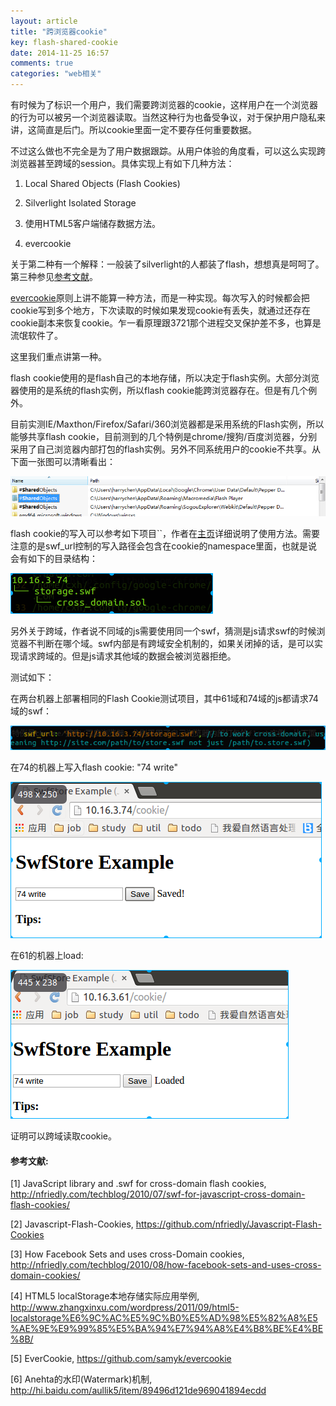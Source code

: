 ```yaml
---
layout: article
title: "跨浏览器cookie"
key: flash-shared-cookie
date: 2014-11-25 16:57
comments: true
categories: "web相关"
---
```


  有时候为了标识一个用户，我们需要跨浏览器的cookie，这样用户在一个浏览器的行为可以被另一个浏览器读取。当然这种行为也备受争议，对于保护用户隐私来讲，这简直是后门。所以cookie里面一定不要存任何重要数据。

  不过这么做也不完全是为了用户数据跟踪。从用户体验的角度看，可以这么实现跨浏览器甚至跨域的session。具体实现上有如下几种方法：

  1. Local Shared Objects (Flash Cookies)

  2. Silverlight Isolated Storage

  3. 使用HTML5客户端储存数据方法。

  4. evercookie
  
  关于第二种有一个解释：一般装了silverlight的人都装了flash，想想真是呵呵了。第三种参见[参考文献][4]。

  [evercookie][5]原则上讲不能算一种方法，而是一种实现。每次写入的时候都会把cookie写到多个地方，下次读取的时候如果发现cookie有丢失，就通过还存在cookie副本来恢复cookie。乍一看原理跟3721那个进程交叉保护差不多，也算是流氓软件了。

  这里我们重点讲第一种。

<!--more-->

  flash cookie使用的是flash自己的本地存储，所以决定于flash实例。大部分浏览器使用的是系统的flash实例，所以flash cookie能跨浏览器存在。但是有几个例外。

  目前实测IE/Maxthon/Firefox/Safari/360浏览器都是采用系统的Flash实例，所以能够共享flash cookie，目前测到的几个特例是chrome/搜狗/百度浏览器，分别采用了自己浏览器内部打包的flash实例。另外不同系统用户的cookie不共享。从下面一张图可以清晰看出：

  ![](/assets/images/2014/flash_cookie.png)  

  flash cookie的写入可以参考如下项目``，作者在[主页][1]详细说明了使用方法。需要注意的是swf_url控制的写入路径会包含在cookie的namespace里面，也就是说会有如下的目录结构：

  ![](/assets/images/2014/tree.png)

  另外关于跨域，作者说不同域的js需要使用同一个swf，猜测是js请求swf的时候浏览器不判断在哪个域。swf内部是有跨域安全机制的，如果关闭掉的话，是可以实现请求跨域的。但是js请求其他域的数据会被浏览器拒绝。

  测试如下：

  在两台机器上部署相同的Flash Cookie测试项目，其中61域和74域的js都请求74域的swf：

  ![](/assets/images/2014/cross.png)

  在74的机器上写入flash cookie: "74 write"

  ![](/assets/images/2014/74write.png)

  在61的机器上load:

  ![](/assets/images/2014/61load.png)

  证明可以跨域读取cookie。



[1]: http://nfriedly.com/techblog/2010/07/swf-for-javascript-cross-domain-flash-cookies/   "JavaScript library and .swf for cross-domain flash cookies"
[2]: https://github.com/nfriedly/Javascript-Flash-Cookies "Javascript-Flash-Cookies"
[3]: http://nfriedly.com/techblog/2010/08/how-facebook-sets-and-uses-cross-domain-cookies/ " How Facebook Sets and uses cross-Domain cookies"
[4]: http://www.zhangxinxu.com/wordpress/2011/09/html5-localstorage%E6%9C%AC%E5%9C%B0%E5%AD%98%E5%82%A8%E5%AE%9E%E9%99%85%E5%BA%94%E7%94%A8%E4%B8%BE%E4%BE%8B/ "HTML5 localStorage本地存储实际应用举例"
[5]: https://github.com/samyk/evercookie "EverCookie"
[6]: http://hi.baidu.com/aullik5/item/89496d121de969041894ecdd "Anehta的水印(Watermark)机制"

#### 参考文献:

  \[1] JavaScript library and .swf for cross-domain flash cookies, <http://nfriedly.com/techblog/2010/07/swf-for-javascript-cross-domain-flash-cookies/>
  
  \[2] Javascript-Flash-Cookies, <https://github.com/nfriedly/Javascript-Flash-Cookies>
  
  \[3]  How Facebook Sets and uses cross-Domain cookies, <http://nfriedly.com/techblog/2010/08/how-facebook-sets-and-uses-cross-domain-cookies/>
  
  \[4] HTML5 localStorage本地存储实际应用举例, <http://www.zhangxinxu.com/wordpress/2011/09/html5-localstorage%E6%9C%AC%E5%9C%B0%E5%AD%98%E5%82%A8%E5%AE%9E%E9%99%85%E5%BA%94%E7%94%A8%E4%B8%BE%E4%BE%8B/>
  
  \[5] EverCookie, <https://github.com/samyk/evercookie>
  
  \[6] Anehta的水印(Watermark)机制, <http://hi.baidu.com/aullik5/item/89496d121de969041894ecdd>
